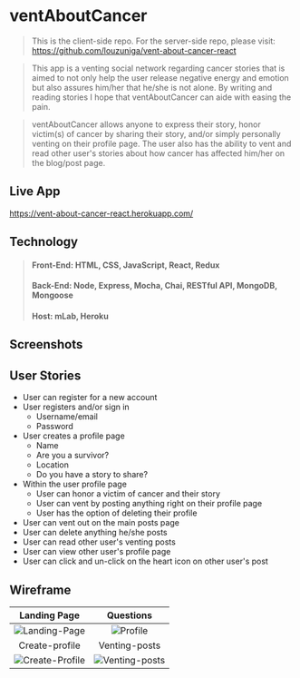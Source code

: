 # ventAboutCancer

> This is the client-side repo. For the server-side repo, please visit: https://github.com/louzuniga/vent-about-cancer-react

> This app is a venting social network regarding cancer stories that is aimed to not only help the user release negative energy and emotion but also assures him/her that he/she is not alone. By writing and reading stories I hope that ventAboutCancer can aide with easing the pain.

> ventAboutCancer allows anyone to express their story, honor victim(s) of cancer by sharing their story, and/or simply personally venting on their profile page. The user also has the ability to vent and read other user's stories about how cancer has affected him/her on the blog/post page.

## Live App

https://vent-about-cancer-react.herokuapp.com/

## Technology

> #### **Front-End:** HTML, CSS, JavaScript, React, Redux
>
> #### **Back-End:** Node, Express, Mocha, Chai, RESTful API, MongoDB, Mongoose
>
> #### **Host:** mLab, Heroku

## Screenshots

<!-- Landing-Page
![Landing-Page](/.../...)
Login | Sign-up
:-------------------------:|:-------------------------:
![Login](/.../...) | ![Sign-up](/.../...)
Profile | Create-Profile
![Profile](/.../...) | ![Create-Profile](/.../...)
Venting-posts |
![Venting-posts](/.../...) -->

## User Stories

- User can register for a new account
- User registers and/or sign in
  - Username/email
  - Password
- User creates a profile page
  - Name
  - Are you a survivor?
  - Location
  - Do you have a story to share?
- Within the user profile page
  - User can honor a victim of cancer and their story
  - User can vent by posting anything right on their profile page
  - User has the option of deleting their profile
- User can vent out on the main posts page
- User can delete anything he/she posts
- User can read other user's venting posts
- User can view other user's profile page
- User can click and un-click on the heart icon on other user's post

## Wireframe

|                   Landing Page                   |                   Questions                    |
| :----------------------------------------------: | :--------------------------------------------: |
|       ![Landing-Page](/readmeIMG/main.JPG)       |       ![Profile](/readmeIMG/profile.JPG)       |
|                  Create-profile                  |                 Venting-posts                  |
| ![Create-Profile](/readmeIMG/create-profile.JPG) | ![Venting-posts](/readmeIMG/venting-posts.JPG) |
